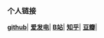 ### 个人链接
**<a href="https://github.com/1Haschwalth">github</a>**|
**<a href="https://afdian.net/a/Haschwalth15">爱发电</a>**|
**<a href="https://space.bilibili.com/323328689?spm_id_from=333.1007.0.0">B站</a>**|
**<a href="https://www.zhihu.com/people/qian-meng-chu-wang">知乎</a>**|
**<a href="https://www.douban.com/people/269982048/?_i=6886056CkBMbRL">豆瓣</a>**|
